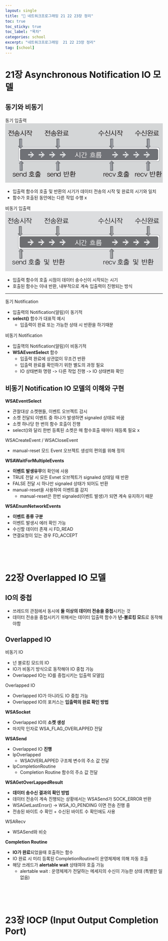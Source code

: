 ```yaml
---
layout: single
title: "📘 네트워크프로그래밍 21 22 23장 정리"
toc: true
toc_sticky: true
toc_label: "목차"
categories: school
excerpt: "네트워크프로그래밍  21 22 23장 정리"
tag: [school]
---
```


# 21장 Asynchronous Notification IO 모델

## 동기와 비동기
동기 입출력
![image](/assets/images/network/image7.png)
- 입출력 함수의 호출 및 반환의 시기가 데이터 전송의 시작 및 완료의 시기와 일치
- 함수가 호출된 동안에는 다른 작업 수행 x

비동기 입출력
![image](/assets/images/network/image8.png)
- 입출력 함수의 호출 시점이 데이터 송수신이 시작되는 시기
- 호출된 함수는 이내 반환, 내부적으로 계속 입출력이 진행되는 방식

---
동기 Notification
- 입출력의 Notification(알림)이 동기적
- **select()** 함수가 대표적 예시
    - 입출력이 완료 또는 가능한 상태 시 반환을 하기때문

비동기 Notification
- 입출역의 Notification(알림)이 비동기적
- **WSAEventSelect** 함수
    - 입출력 완료에 상관없이 무조건 반환
    - 입출력 완료를 확인하기 위한 별도의 과정 필요
    - IO 상태변화 명령 -> 다른 작업 진행 -> IO 상태변화 확인

## 비동기 Notification IO 모델의 이해와 구현
**WSAEventSelect**
- 관찰대상 소켓핸들, 이벤트 오브젝트 감시
- 소켓 전달되 이벤트 중 하나가 발생하면 signaled 상태로 바꿈
- 소켓 하나당 한 번의 함수 호출이 진행
- select()와 달리 한번 등록된 소켓은 매 함수호출 때마다 재등록 필요 x

WSACreateEvent / WSACloseEvent
- manual-reset 모드 Event 오브젝트 생성의 편의를 위해 정의

**WSAWaitForMultipleEvents**
- **이벤트 발생유무**의 확인에 사용
- TRUE 전달 시 모든 Evnet 오브젝트가 signaled 상태일 때 반환
- FALSE 전달 시 하나만 signaled 상태가 되어도 반환
- manual-reset을 사용하여 이벤트를 감지
    - manual-reset은 한번 signaled(이벤트 발생)가 되면 계속 유지하기 때문 

**WSAEnumNetworkEvents**
- **이벤트 종류 구분**
- 이벤트 발생시 에러 확인 가능
- 수신할 데이터 존재 시 FD_READ
- 연결요청이 있는 경우 FD_ACCEPT


<br/>
<br/>
<br/>

# 22장 Overlapped IO 모델
## IO의 중첩
- 쓰레드의 관점에서 동시에 **둘 이상의 데이터 전송을 중첩**시키는 것
- 데이터 전송을 중첩시키기 위해서는 데이터 입출력 함수가 **넌-블로킹 모드**로 동작해야함

## Overlapped IO
비동기 IO

- 넌 블로킹 모드의 IO
- IO가 비동기 방식으로 동작해야 IO 중첩 가능
- Overlapped IO는 IO를 중첩시키는 입출력 모델임

Overlapped IO
- Overlapped IO가 아니라도 IO 중첩 가능
- Overlapped IO의 포커스는 **입출력의 완료 확인 방법**

**WSASocket**
- Overlapped IO의 **소켓 생성**
- 마지막 인자로 WSA_FLAG_OVERLAPPED 전달

**WSASend**
- Overlapped IO **진행**
- IpOverlapped
    - WSAOVERLAPPED 구조체 변수의 주소 값 전달
- IpCompletionRoutine
    - Completion Routine 함수의 주소 값 전달

**WSAGetOverLappedResult**
- **데이터 송수신 결과의 확인 방법**
- 데이터 전송이 계속 진행되는 상황에서는 WSASend가 SOCK_ERROR 반환
- WSAGetLastError() -> WSA_IO_PENDING 이면 전송 진행 중
- 전송된 바이트 수 확인 + 수신된 바이트 수 확인에도 사용

WSARecv
- WSASend와 비슷

**Completion Routine**
- **IO가 완료**되었을때 호출하는 함수
- IO 완료 시 미리 등록된 CompletionRoutine이 운영체제에 의해 자동 호출
- 해당 쓰레드가 **alertable wait** 상태여야 호출 가능
    - alertable wait : 운영체제가 전달하는 메세지의 수신이 가능한 상태 (특별한 일 없음)

    
<br/>
<br/>
<br/>

# 23장 IOCP (Input Output Completion Port)
